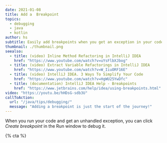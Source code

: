 ```yaml
---
date: 2021-01-08
title: Add a  Breakpoint
topics:
  - debugging
  - java
  - kotlin
author: hs
subtitle: Easily add breakpoints when you get an exception in your code
thumbnail: ./thumbnail.png
seealso:
  - title: (video) Inline Method Refactoring in IntelliJ IDEA
    href: "https://www.youtube.com/watch?v=uYsFlbXJbog"
  - title: (video) Extract Variable Refactorings in IntelliJ IDEA
    href: "https://www.youtube.com/watch?v=W_IiuORF16E"
  - title: (video) IntelliJ IDEA. 3 Ways To Simplify Your Code
    href: "https://www.youtube.com/watch?v=HgWU25YwDfc"
  - title: (documentation) IntelliJ IDEA Help - Breakpoints
    href: "https://www.jetbrains.com/help/idea/using-breakpoints.html"
video: "https://youtu.be/hHDsG-sdb3U"
callToAction:
  url: "/java/tips/debugging/"
  message: "Adding a breakpoint is just the start of the journey!"
---
```


When you run your code and get an unhandled exception, you can click _Create breakpoint_ in the Run window to debug it.

{% cta %}
